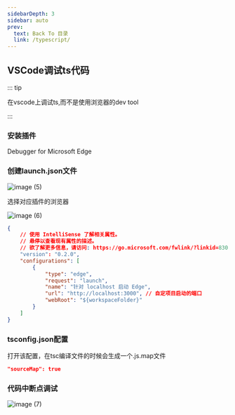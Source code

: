 ```yaml
---
sidebarDepth: 3
sidebar: auto
prev:
  text: Back To 目录
  link: /typescript/
---
```




## VSCode调试ts代码

::: tip

在vscode上调试ts,而不是使用浏览器的dev tool

:::

### 安装插件

Debugger for Microsoft Edge

### 创建launch.json文件

![image (5)](https://gitee.com/aeroxian/PictureRepos/raw/master/images//202111301159819.jpg)

选择对应插件的浏览器

![image (6)](https://gitee.com/aeroxian/PictureRepos/raw/master/images//202111301200931.jpg)

```json
{
    // 使用 IntelliSense 了解相关属性。 
    // 悬停以查看现有属性的描述。
    // 欲了解更多信息，请访问: https://go.microsoft.com/fwlink/?linkid=830387
    "version": "0.2.0",
    "configurations": [
        {
            "type": "edge",
            "request": "launch",
            "name": "针对 localhost 启动 Edge",
            "url": "http://localhost:3000", // 自定项目启动的端口
            "webRoot": "${workspaceFolder}"
        }
    ]
}
```

### tsconfig.json配置

打开该配置，在tsc编译文件的时候会生成一个.js.map文件

```json
"sourceMap": true
```



### 代码中断点调试

![image (7)](https://gitee.com/aeroxian/PictureRepos/raw/master/images//202111301205247.jpg)

